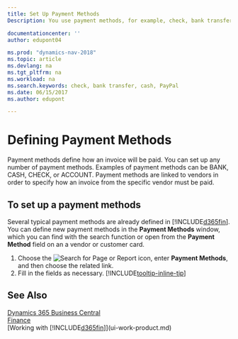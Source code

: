 ```yaml
---
title: Set Up Payment Methods
Description: You use payment methods, for example, check, bank transfer, cash, or PayPal, to define how an invoice will be paid.

documentationcenter: ''
author: edupont04

ms.prod: "dynamics-nav-2018"
ms.topic: article
ms.devlang: na
ms.tgt_pltfrm: na
ms.workload: na
ms.search.keywords: check, bank transfer, cash, PayPal
ms.date: 06/15/2017
ms.author: edupont

---
```

# Defining Payment Methods
Payment methods define how an invoice will be paid. You can set up any number of payment methods. Examples of payment methods can be BANK, CASH, CHECK, or ACCOUNT.
Payment methods are linked to vendors in order to specify how an invoice from the specific vendor must be paid.

## To set up a payment methods
Several typical payment methods are already defined in [!INCLUDE[d365fin](includes/d365fin_md.md)]. You can define new payment methods in the **Payment Methods** window, which you can find with the search function or open from the **Payment Method** field on an a vendor or customer card.
1. Choose the ![Search for Page or Report](media/ui-search/search_small.png "Search for Page or Report icon") icon, enter **Payment Methods**, and then choose the related link.
2. Fill in the fields as necessary. [!INCLUDE[tooltip-inline-tip](includes/tooltip-inline-tip_md.md)]

## See Also
[Dynamics 365 Business Central](/dynamics365/business-central/)  
[Finance](finance.md)  
[Working with [!INCLUDE[d365fin](includes/d365fin_md.md)]](ui-work-product.md)  
